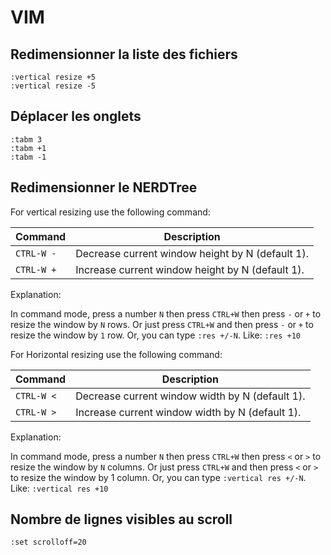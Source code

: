 VIM
===

Redimensionner la liste des fichiers
------------------------------------

```
:vertical resize +5
:vertical resize -5
```

Déplacer les onglets
--------------------

```
:tabm 3
:tabm +1
:tabm -1
```

Redimensionner le NERDTree
--------------------------

For vertical resizing use the following command:

| Command    | Description |
| ---------- | ----------- |
| `CTRL-W -` | Decrease current window height by N (default 1). |
| `CTRL-W +` | Increase current window height by N (default 1). |

Explanation:

In command mode, press a number `N` then press `CTRL+W` then press `-` or `+` to resize the window by `N` rows.
Or just press `CTRL+W` and then press `-` or `+` to resize the window by `1` row.
Or, you can type `:res +/-N`. Like: `:res +10`

For Horizontal resizing use the following command:

| Command    | Description |
| ---------- | ----------- |
| `CTRL-W <` | Decrease current window width by N (default 1). |
| `CTRL-W >` | Increase current window width by N (default 1). |
Explanation:

In command mode, press a number `N` then press `CTRL+W` then press `<` or `>` to resize the window by `N` columns.
Or just press `CTRL+W` and then press `<` or `>` to resize the window by 1 column.
Or, you can type `:vertical res +/-N`. Like: `:vertical res +10`

Nombre de lignes visibles au scroll
-----------------------------------

```
:set scrolloff=20
```
